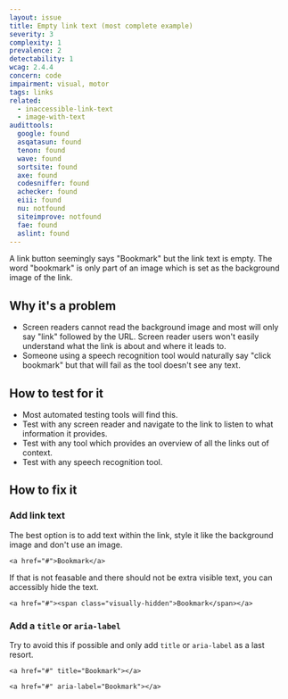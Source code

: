 ```yaml
---
layout: issue
title: Empty link text (most complete example)
severity: 3
complexity: 1
prevalence: 2
detectability: 1
wcag: 2.4.4
concern: code
impairment: visual, motor
tags: links
related:
  - inaccessible-link-text
  - image-with-text
audittools:
  google: found
  asqatasun: found
  tenon: found
  wave: found
  sortsite: found
  axe: found
  codesniffer: found
  achecker: found
  eiii: found
  nu: notfound
  siteimprove: notfound
  fae: found
  aslint: found
---
```


A link button seemingly says "Bookmark" but the link text is empty. The word "bookmark" is only part of an image which is set as the background image of the link.


## Why it's a problem

* Screen readers cannot read the background image and most will only say "link" followed by the URL. Screen reader users won't easily understand what the link is about and where it leads to.
* Someone using a speech recognition tool would naturally say "click bookmark" but that will fail as the tool doesn't see any text.


## How to test for it

* Most automated testing tools will find this.
* Test with any screen reader and navigate to the link to listen to what information it provides.
* Test with any tool which provides an overview of all the links out of context.
* Test with any speech recognition tool.


## How to fix it

### Add link text

The best option is to add text within the link, style it like the background image and don't use an image.

```
<a href="#">Bookmark</a>
```

If that is not feasable and there should not be extra visible text, you can accessibly hide the text.

```
<a href="#"><span class="visually-hidden">Bookmark</span></a>
```

### Add a `title` or `aria-label`

Try to avoid this if possible and only add `title` or `aria-label` as a last resort.

```
<a href="#" title="Bookmark"></a>
```

```
<a href="#" aria-label="Bookmark"></a>
```
